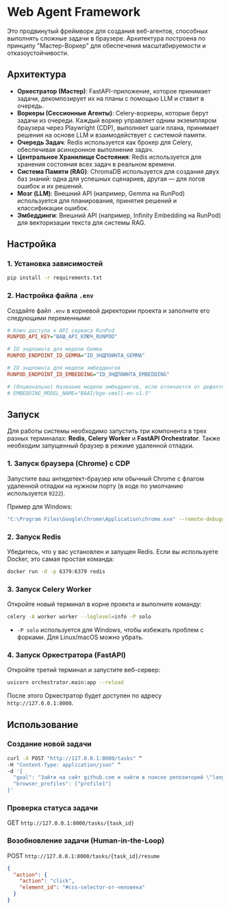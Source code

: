 # Web Agent Framework

Это продвинутый фреймворк для создания веб-агентов, способных выполнять сложные задачи в браузере. Архитектура построена по принципу "Мастер-Воркер" для обеспечения масштабируемости и отказоустойчивости.

## Архитектура

- **Оркестратор (Мастер)**: FastAPI-приложение, которое принимает задачи, декомпозирует их на планы с помощью LLM и ставит в очередь.
- **Воркеры (Сессионные Агенты)**: Celery-воркеры, которые берут задачи из очереди. Каждый воркер управляет одним экземпляром браузера через Playwright (CDP), выполняет шаги плана, принимает решения на основе LLM и взаимодействует с системой памяти.
- **Очередь Задач**: Redis используется как брокер для Celery, обеспечивая асинхронное выполнение задач.
- **Центральное Хранилище Состояния**: Redis используется для хранения состояния всех задач в реальном времени.
- **Система Памяти (RAG)**: ChromaDB используется для создания двух баз знаний: одна для успешных сценариев, другая — для логов ошибок и их решений.
- **Мозг (LLM)**: Внешний API (например, Gemma на RunPod) используется для планирования, принятия решений и классификации ошибок.
- **Эмбеддинги**: Внешний API (например, Infinity Embedding на RunPod) для векторизации текста для системы RAG.

## Настройка

### 1. Установка зависимостей

```bash
pip install -r requirements.txt
```

### 2. Настройка файла `.env`

Создайте файл `.env` в корневой директории проекта и заполните его следующими переменными:

```ini
# Ключ доступа к API сервиса RunPod
RUNPOD_API_KEY="ВАШ_API_КЛЮЧ_RUNPOD"

# ID эндпоинта для модели Gemma
RUNPOD_ENDPOINT_ID_GEMMA="ID_ЭНДПОИНТА_GEMMA"

# ID эндпоинта для модели эмбеддингов
RUNPOD_ENDPOINT_ID_EMBEDDING="ID_ЭНДПОИНТА_EMBEDDING"

# (Опционально) Название модели эмбеддингов, если отличается от дефолтной
# EMBEDDING_MODEL_NAME="BAAI/bge-small-en-v1.5"
```

## Запуск

Для работы системы необходимо запустить три компонента в трех разных терминалах: **Redis**, **Celery Worker** и **FastAPI Orchestrator**. Также необходим запущенный браузер в режиме удаленной отладки.

### 1. Запуск браузера (Chrome) с CDP

Запустите ваш антидетект-браузер или обычный Chrome с флагом удаленной отладки на нужном порту (в коде по умолчанию используется `9222`).

Пример для Windows:
```bash
"C:\Program Files\Google\Chrome\Application\chrome.exe" --remote-debugging-port=9222
```

### 2. Запуск Redis

Убедитесь, что у вас установлен и запущен Redis. Если вы используете Docker, это самая простая команда:
```bash
docker run -d -p 6379:6379 redis
```

### 3. Запуск Celery Worker

Откройте новый терминал в корне проекта и выполните команду:

```bash
celery -A worker worker --loglevel=info -P solo
```
* `-P solo` используется для Windows, чтобы избежать проблем с форками. Для Linux/macOS можно убрать.

### 4. Запуск Оркестратора (FastAPI)

Откройте третий терминал и запустите веб-сервер:

```bash
uvicorn orchestrator.main:app --reload
```

После этого Оркестратор будет доступен по адресу `http://127.0.0.1:8000`.

## Использование

### Создание новой задачи

```bash
curl -X POST "http://127.0.0.1:8000/tasks" ^
-H "Content-Type: application/json" ^
-d '{
  "goal": "Зайти на сайт github.com и найти в поиске репозиторий \"langchain\"",
  "browser_profiles": ["profile1"]
}'
```

### Проверка статуса задачи

GET `http://127.0.0.1:8000/tasks/{task_id}`

### Возобновление задачи (Human-in-the-Loop)

POST `http://127.0.0.1:8000/tasks/{task_id}/resume`
```json
{
  "action": {
    "action": "click", 
    "element_id": "#css-selector-от-человека"
  }
}
``` 